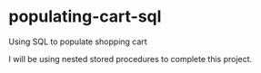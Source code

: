 # populating-cart-sql
Using SQL to populate shopping cart

I will be using nested stored procedures to complete this project.

